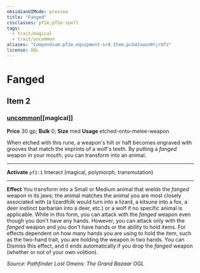 ```yaml
---
obsidianUIMode: preview
title: "Fanged"
cssclasses: pf2e,pf2e-spell
tags:
  - trait/magical
  - trait/uncommon
aliases: "Compendium.pf2e.equipment-srd.Item.pcGdJvwun0tjrUTz"
license: OGL
---
```

# Fanged
## Item 2
### [uncommon](uncommon "Uncommon Rarity Trait")[[magical]]


**Price** 30 gp; 
**Bulk** 0; **Size** med
**Usage** etched-onto-melee-weapon

When etched with this rune, a weapon's hilt or haft becomes engraved with grooves that match the imprints of a wolf's teeth. By putting a _fanged_ weapon in your mouth, you can transform into an animal.

* * *

**Activate** `pf2:1` Interact (magical, polymorph, transmutation)

* * *

**Effect** You transform into a Small or Medium animal that wields the _fanged_ weapon in its jaws; the animal matches the animal you are most closely associated with (a lizardfolk would turn into a lizard, a kitsune into a fox, a deer instinct barbarian into a deer, etc.) or a wolf if no specific animal is applicable. While in this form, you can attack with the _fanged_ weapon even though you don't have any hands. However, you can attack only with the _fanged_ weapon and you don't have hands or the ability to hold items. For effects dependent on how many hands you are using to hold the item, such as the two-hand trait, you are holding the weapon in two hands. You can Dismiss this effect, and it ends automatically if you drop the _fanged_ weapon (whether or not of your own volition).

*Source: Pathfinder Lost Omens: The Grand Bazaar*
*OGL*